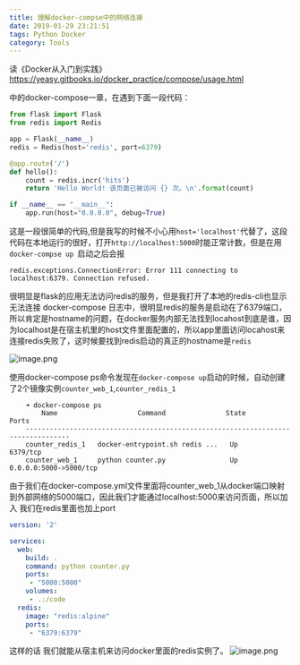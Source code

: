 ```yaml
---
title: 理解docker-compse中的网络连接
date: 2019-01-29 23:21:51
tags: Python Docker
category: Tools
---
```


读《Docker从入门到实践》
https://yeasy.gitbooks.io/docker_practice/compose/usage.html

中的docker-compose一章，在遇到下面一段代码：

```python
from flask import Flask
from redis import Redis

app = Flask(__name__)
redis = Redis(host='redis', port=6379)

@app.route('/')
def hello():
    count = redis.incr('hits')
    return 'Hello World! 该页面已被访问 {} 次。\n'.format(count)

if __name__ == "__main__":
    app.run(host="0.0.0.0", debug=True)
```
<!--more -->
这是一段很简单的代码,但是我写的时候不小心用`host='localhost'`代替了，这段代码在本地运行的很好，打开`http://localhost:5000`时能正常计数，但是在用`docker-compse up `启动之后会报

    redis.exceptions.ConnectionError: Error 111 connecting to localhost:6379. Connection refused.

很明显是flask的应用无法访问redis的服务，但是我打开了本地的redis-cli也显示无法连接
docker-compose 日志中，很明显redis的服务是启动在了6379端口，所以肯定是hostname的问题，在docker服务内部无法找到locahost到底是谁，因为localhost是在宿主机里的host文件里面配置的，所以app里面访问locahost来连接redis失败了，这时候要找到redis启动的真正的hostname是`redis`

![image.png](https://upload-images.jianshu.io/upload_images/170138-740aca67e7fc893b.png?imageMogr2/auto-orient/strip%7CimageView2/2/w/1240)

使用docker-compose ps命令发现在`docker-compose up`启动的时候，自动创建了2个镜像实例`counter_web_1`,`counter_redis_1`
```shell
    ➜ docker-compose ps
        Name                    Command               State           Ports
    ---------------------------------------------------------------------------------
    counter_redis_1   docker-entrypoint.sh redis ...   Up      6379/tcp
    counter_web_1     python counter.py                Up      0.0.0.0:5000->5000/tcp
```

由于我们在docker-compose.yml文件里面将counter_web_1从docker端口映射到外部网络的5000端口，因此我们才能通过localhost:5000来访问页面，所以加入
我们在redis里面也加上port

```yml
version: '2'

services:
  web:
    build: .
    command: python counter.py
    ports:
     - "5000:5000"
    volumes:
     - .:/code
  redis:
    image: "redis:alpine"
    ports:
     - "6379:6379"
```
这样的话 我们就能从宿主机来访问docker里面的redis实例了。
![image.png](https://upload-images.jianshu.io/upload_images/170138-57183c67645b46e6.png?imageMogr2/auto-orient/strip%7CimageView2/2/w/1240)



